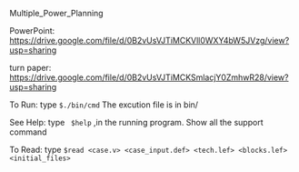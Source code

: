 Multiple_Power_Planning

PowerPoint: https://drive.google.com/file/d/0B2vUsVJTiMCKVll0WXY4bW5JVzg/view?usp=sharing

turn paper: https://drive.google.com/file/d/0B2vUsVJTiMCKSmlacjY0ZmhwR28/view?usp=sharing

To Run: type `$./bin/cmd`   The excution file is in bin/

See Help: type ` $help` ,in the running program. Show all the support command

To Read: type `$read <case.v> <case_input.def> <tech.lef> <blocks.lef> <initial_files>`
	     
